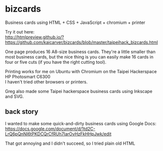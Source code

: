bizcards
========

Business cards using HTML + CSS + JavaScript + chromium + printer

Try it out here:  
http://htmlpreview.github.io/?https://github.com/kaicarver/bizcards/blob/master/taipeihack_bizcards.html

One page produces 16 A8-size business cards. They're a little smaller than most business cards, 
but the nice thing is you can easily make 16 cards in four or five cuts (if you have the right cutting tool).

Printing works for me on Ubuntu with Chromium on the Taipei Hackerspace HP Photosmart C6300  
I haven't tried other browsers or printers.

Greg also made some Taipei hackerspace business cards using Inkscape and SVG.

back story
------

I wanted to make some quick-and-dirty business cards using Google Docs:  
https://docs.google.com/document/d/1td2C-LrQ6pQnNI6tPKDCQrCfRUh7IarOvHzFkHHpJwk/edit

That got annoying and I didn't succeed, so I tried plain old HTML

